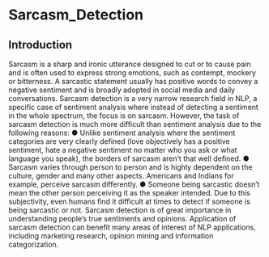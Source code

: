# Sarcasm_Detection
<h2>Introduction</h2>
Sarcasm is a sharp and ironic utterance designed to cut or to cause pain and  is often used to express strong emotions, such as contempt, mockery or bitterness. A sarcastic statement usually has positive words to convey a negative sentiment and is broadly adopted in social media and daily conversations.
Sarcasm detection is a very narrow research field in NLP, a specific case of sentiment analysis where instead of detecting a sentiment in the whole spectrum, the focus is on sarcasm. However, the task of sarcasm detection is much more difficult than sentiment analysis due to the following reasons:
●	Unlike sentiment analysis where the sentiment categories are very clearly defined (love objectively has a positive sentiment, hate a negative sentiment no matter who you ask or what language you speak), the borders of sarcasm aren’t that well defined.
●	Sarcasm varies through person to person and is highly dependent on the culture, gender and many other aspects. Americans and Indians for example, perceive sarcasm differently.
●	Someone being sarcastic doesn’t mean the other person perceiving it as the speaker intended. Due to this subjectivity, even humans find it difficult at times to detect if someone is being sarcastic or not.
Sarcasm detection is of great importance in understanding people’s true sentiments and opinions. Application of sarcasm detection can benefit many areas of interest of NLP applications, including marketing research, opinion mining and information categorization.
